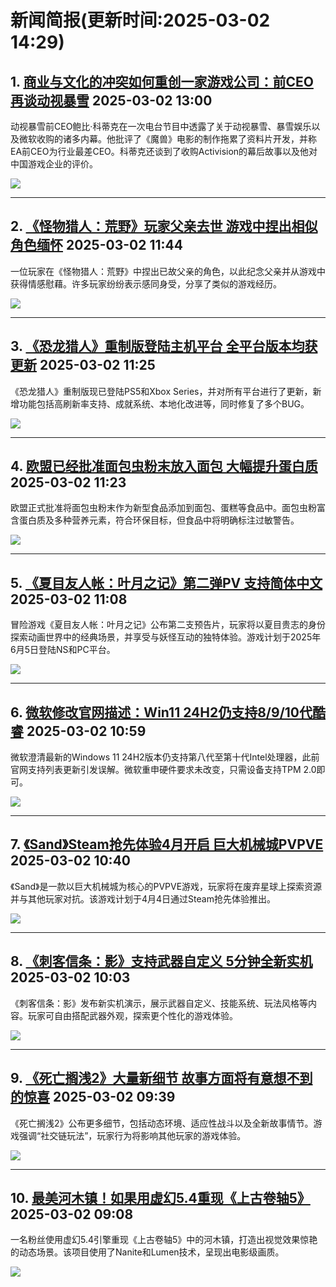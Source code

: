 # 新闻简报(更新时间:2025-03-02 14:29)

## 1. [商业与文化的冲突如何重创一家游戏公司：前CEO再谈动视暴雪](https://www.yystv.cn/p/12601) 2025-03-02 13:00

动视暴雪前CEO鲍比·科蒂克在一次电台节目中透露了关于动视暴雪、暴雪娱乐以及微软收购的诸多内幕。他批评了《魔兽》电影的制作拖累了资料片开发，并称EA前CEO为行业最差CEO。科蒂克还谈到了收购Activision的幕后故事以及他对中国游戏企业的评价。

![](https://alioss.yystv.cn/doc/12601/9f55233334b49d7838cae8274a758867.appmsg_mw680water)

---

## 2. [《怪物猎人：荒野》玩家父亲去世 游戏中捏出相似角色缅怀](https://www.3dmgame.com/news/202503/3915622.html) 2025-03-02 11:44

一位玩家在《怪物猎人：荒野》中捏出已故父亲的角色，以此纪念父亲并从游戏中获得情感慰藉。许多玩家纷纷表示感同身受，分享了类似的游戏经历。

![](https://img.3dmgame.com/uploads/images/news/20250302/1740886943_860891.jpg)

---

## 3. [《恐龙猎人》重制版登陆主机平台 全平台版本均获更新](https://www.3dmgame.com/news/202503/3915621.html) 2025-03-02 11:25

《恐龙猎人》重制版现已登陆PS5和Xbox Series，并对所有平台进行了更新，新增功能包括高刷新率支持、成就系统、本地化改进等，同时修复了多个BUG。

![](https://img.3dmgame.com/uploads/images/news/20250302/1740881879_278085.jpg)

---

## 4. [欧盟已经批准面包虫粉末放入面包 大幅提升蛋白质](https://www.3dmgame.com/news/202503/3915620.html) 2025-03-02 11:23

欧盟正式批准将面包虫粉末作为新型食品添加到面包、蛋糕等食品中。面包虫粉富含蛋白质及多种营养元素，符合环保目标，但食品中将明确标注过敏警告。

![](https://img.3dmgame.com/uploads/images/news/20250302/1740885727_947387.png)

---

## 5. [《夏目友人帐：叶月之记》第二弹PV 支持简体中文](https://www.3dmgame.com/news/202503/3915619.html) 2025-03-02 11:08

冒险游戏《夏目友人帐：叶月之记》公布第二支预告片，玩家将以夏目贵志的身份探索动画世界中的经典场景，并享受与妖怪互动的独特体验。游戏计划于2025年6月5日登陆NS和PC平台。

![](https://img.3dmgame.com/uploads/images/news/20250302/1740880831_540810.jpg)

---

## 6. [微软修改官网描述：Win11 24H2仍支持8/9/10代酷睿](https://www.3dmgame.com/news/202503/3915618.html) 2025-03-02 10:59

微软澄清最新的Windows 11 24H2版本仍支持第八代至第十代Intel处理器，此前官网支持列表更新引发误解。微软重申硬件要求未改变，只需设备支持TPM 2.0即可。

![](https://img.3dmgame.com/uploads/images/news/20250302/1740884358_185226_jpg_r.jpg)

---

## 7. [《Sand》Steam抢先体验4月开启 巨大机械城PVPVE](https://www.3dmgame.com/news/202503/3915617.html) 2025-03-02 10:40

《Sand》是一款以巨大机械城为核心的PVPVE游戏，玩家将在废弃星球上探索资源并与其他玩家对抗。该游戏计划于4月4日通过Steam抢先体验推出。

![](https://img.3dmgame.com/uploads/images/news/20250302/1740883176_740340.jpg)

---

## 8. [《刺客信条：影》支持武器自定义 5分钟全新实机](https://www.3dmgame.com/news/202503/3915614.html) 2025-03-02 10:03

《刺客信条：影》发布新实机演示，展示武器自定义、技能系统、玩法风格等内容。玩家可自由搭配武器外观，探索更个性化的游戏体验。

![](https://img.3dmgame.com/uploads/images/news/20250302/1740880893_820787_jpg_r.jpg)

---

## 9. [《死亡搁浅2》大量新细节 故事方面将有意想不到的惊喜](https://www.3dmgame.com/news/202503/3915610.html) 2025-03-02 09:39

《死亡搁浅2》公布更多细节，包括动态环境、适应性战斗以及全新故事情节。游戏强调“社交链玩法”，玩家行为将影响其他玩家的游戏体验。

![](https://img.3dmgame.com/uploads/images/news/20250302/1740879233_436147_jpg_r.jpg)

---

## 10. [最美河木镇！如果用虚幻5.4重现《上古卷轴5》](https://www.3dmgame.com/news/202503/3915608.html) 2025-03-02 09:08

一名粉丝使用虚幻5.4引擎重现《上古卷轴5》中的河木镇，打造出视觉效果惊艳的动态场景。该项目使用了Nanite和Lumen技术，呈现出电影级画质。

![](https://img.3dmgame.com/uploads/images/news/20250302/1740877494_224809_jpg_r.jpg)
